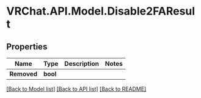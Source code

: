 # VRChat.API.Model.Disable2FAResult

## Properties

Name | Type | Description | Notes
------------ | ------------- | ------------- | -------------
**Removed** | **bool** |  | 

[[Back to Model list]](../README.md#documentation-for-models) [[Back to API list]](../README.md#documentation-for-api-endpoints) [[Back to README]](../README.md)

